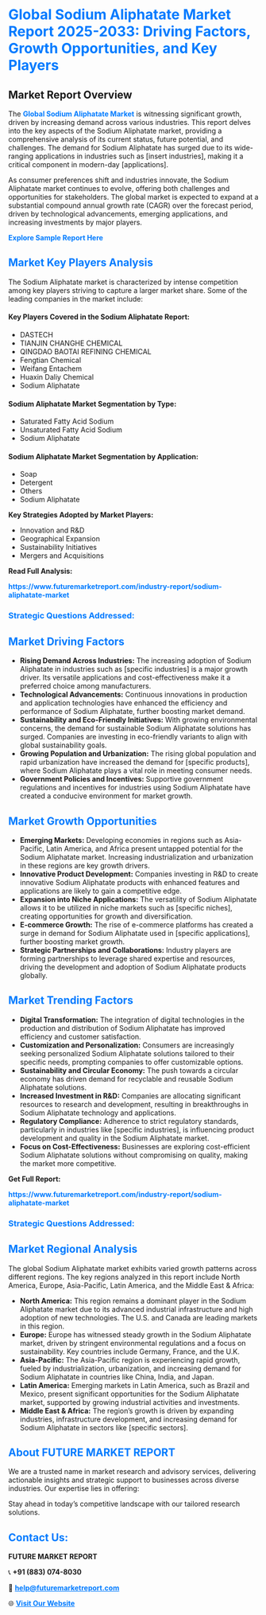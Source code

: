 <h1 style="color: #007BFF;">Global Sodium Aliphatate Market Report 2025-2033: Driving Factors, Growth Opportunities, and Key Players</h1>

<section id="overview">
<h2>Market Report Overview</h2>
<p>The <a href="https://www.futuremarketreport.com/industry-report/sodium-aliphatate-market" style="color: #007BFF; text-decoration: none;"><strong>Global Sodium Aliphatate Market</strong></a> is witnessing significant growth, driven by increasing demand across various industries. This report delves into the key aspects of the Sodium Aliphatate market, providing a comprehensive analysis of its current status, future potential, and challenges. The demand for Sodium Aliphatate has surged due to its wide-ranging applications in industries such as [insert industries], making it a critical component in modern-day [applications].</p>
<p>As consumer preferences shift and industries innovate, the Sodium Aliphatate market continues to evolve, offering both challenges and opportunities for stakeholders. The global market is expected to expand at a substantial compound annual growth rate (CAGR) over the forecast period, driven by technological advancements, emerging applications, and increasing investments by major players.</p>
</section>

<section id="overview">
<p><a href="https://www.futuremarketreport.com/request-sample/reportId=101102" style="color: #007BFF; text-decoration: none;"><strong>Explore Sample Report Here</strong></a></p>
</section>

<section id="key-players">
<h2 style="color: #007BFF;">Market Key Players Analysis</h2>
<p>The Sodium Aliphatate market is characterized by intense competition among key players striving to capture a larger market share. Some of the leading companies in the market include:</p>
<h4>Key Players Covered in the Sodium Aliphatate Report:</h4>
<ul><li>DASTECH</li><li>TIANJIN CHANGHE CHEMICAL</li><li>QINGDAO BAOTAI REFINING CHEMICAL</li><li>Fengtian Chemical</li><li>Weifang Entachem</li><li>Huaxin Daliy Chemical</li><li>Sodium Aliphatate</li></ul>
<h4>Sodium Aliphatate Market Segmentation by Type:</h4>
<ul><li>Saturated Fatty Acid Sodium</li><li>Unsaturated Fatty Acid Sodium</li><li>Sodium Aliphatate</li></ul>

<h4>Sodium Aliphatate Market Segmentation by Application:</h4>
<ul><li>Soap</li><li>Detergent</li><li>Others</li><li>Sodium Aliphatate</li></ul>
<p><strong>Key Strategies Adopted by Market Players:</strong></p>
<ul>
<li>Innovation and R&D</li>
<li>Geographical Expansion</li>
<li>Sustainability Initiatives</li>
<li>Mergers and Acquisitions</li>
</ul>
</section>

<section>
<p><strong>Read Full Analysis: </strong></p><a href="https://www.futuremarketreport.com/industry-report/sodium-aliphatate-market" style="color: #007BFF; text-decoration: none;"><strong>https://www.futuremarketreport.com/industry-report/sodium-aliphatate-market</strong></a>
<h3 style="color: #007BFF;">Strategic Questions Addressed:</h3>
</section>

<section id="driving-factors">
<h2 style="color: #007BFF;">Market Driving Factors</h2>
<ul>
<li><strong>Rising Demand Across Industries:</strong> The increasing adoption of Sodium Aliphatate in industries such as [specific industries] is a major growth driver. Its versatile applications and cost-effectiveness make it a preferred choice among manufacturers.</li>
<li><strong>Technological Advancements:</strong> Continuous innovations in production and application technologies have enhanced the efficiency and performance of Sodium Aliphatate, further boosting market demand.</li>
<li><strong>Sustainability and Eco-Friendly Initiatives:</strong> With growing environmental concerns, the demand for sustainable Sodium Aliphatate solutions has surged. Companies are investing in eco-friendly variants to align with global sustainability goals.</li>
<li><strong>Growing Population and Urbanization:</strong> The rising global population and rapid urbanization have increased the demand for [specific products], where Sodium Aliphatate plays a vital role in meeting consumer needs.</li>
<li><strong>Government Policies and Incentives:</strong> Supportive government regulations and incentives for industries using Sodium Aliphatate have created a conducive environment for market growth.</li>
</ul>
</section>

<section id="growth-opportunities">
<h2 style="color: #007BFF;">Market Growth Opportunities</h2>
<ul>
<li><strong>Emerging Markets:</strong> Developing economies in regions such as Asia-Pacific, Latin America, and Africa present untapped potential for the Sodium Aliphatate market. Increasing industrialization and urbanization in these regions are key growth drivers.</li>
<li><strong>Innovative Product Development:</strong> Companies investing in R&D to create innovative Sodium Aliphatate products with enhanced features and applications are likely to gain a competitive edge.</li>
<li><strong>Expansion into Niche Applications:</strong> The versatility of Sodium Aliphatate allows it to be utilized in niche markets such as [specific niches], creating opportunities for growth and diversification.</li>
<li><strong>E-commerce Growth:</strong> The rise of e-commerce platforms has created a surge in demand for Sodium Aliphatate used in [specific applications], further boosting market growth.</li>
<li><strong>Strategic Partnerships and Collaborations:</strong> Industry players are forming partnerships to leverage shared expertise and resources, driving the development and adoption of Sodium Aliphatate products globally.</li>
</ul>
</section>

<section id="trending-factors">
<h2 style="color: #007BFF;">Market Trending Factors</h2>
<ul>
<li><strong>Digital Transformation:</strong> The integration of digital technologies in the production and distribution of Sodium Aliphatate has improved efficiency and customer satisfaction.</li>
<li><strong>Customization and Personalization:</strong> Consumers are increasingly seeking personalized Sodium Aliphatate solutions tailored to their specific needs, prompting companies to offer customizable options.</li>
<li><strong>Sustainability and Circular Economy:</strong> The push towards a circular economy has driven demand for recyclable and reusable Sodium Aliphatate solutions.</li>
<li><strong>Increased Investment in R&D:</strong> Companies are allocating significant resources to research and development, resulting in breakthroughs in Sodium Aliphatate technology and applications.</li>
<li><strong>Regulatory Compliance:</strong> Adherence to strict regulatory standards, particularly in industries like [specific industries], is influencing product development and quality in the Sodium Aliphatate market.</li>
<li><strong>Focus on Cost-Effectiveness:</strong> Businesses are exploring cost-efficient Sodium Aliphatate solutions without compromising on quality, making the market more competitive.</li>
</ul>
</section>

<section>
<p><strong>Get Full Report: </strong></p><a href="https://www.futuremarketreport.com/industry-report/sodium-aliphatate-market" style="color: #007BFF; text-decoration: none;"><strong>https://www.futuremarketreport.com/industry-report/sodium-aliphatate-market</strong></a>
<h3 style="color: #007BFF;">Strategic Questions Addressed:</h3>
</section>


<section id="regional-analysis">
<h2 style="color: #007BFF;">Market Regional Analysis</h2>
<p>The global Sodium Aliphatate market exhibits varied growth patterns across different regions. The key regions analyzed in this report include North America, Europe, Asia-Pacific, Latin America, and the Middle East & Africa:</p>
<ul>
<li><strong>North America:</strong> This region remains a dominant player in the Sodium Aliphatate market due to its advanced industrial infrastructure and high adoption of new technologies. The U.S. and Canada are leading markets in this region.</li>
<li><strong>Europe:</strong> Europe has witnessed steady growth in the Sodium Aliphatate market, driven by stringent environmental regulations and a focus on sustainability. Key countries include Germany, France, and the U.K.</li>
<li><strong>Asia-Pacific:</strong> The Asia-Pacific region is experiencing rapid growth, fueled by industrialization, urbanization, and increasing demand for Sodium Aliphatate in countries like China, India, and Japan.</li>
<li><strong>Latin America:</strong> Emerging markets in Latin America, such as Brazil and Mexico, present significant opportunities for the Sodium Aliphatate market, supported by growing industrial activities and investments.</li>
<li><strong>Middle East & Africa:</strong> The region’s growth is driven by expanding industries, infrastructure development, and increasing demand for Sodium Aliphatate in sectors like [specific sectors].</li>
</ul>
</section>

<footer>
<h2 style="color: #007BFF;">About FUTURE MARKET REPORT</h2>
<p>We are a trusted name in market research and advisory services, delivering actionable insights and strategic support to businesses across diverse industries. Our expertise lies in offering:</p>

<p>Stay ahead in today’s competitive landscape with our tailored research solutions.</p>

<h2 style="color: #007BFF;">Contact Us:</h2>
<p><strong>FUTURE MARKET REPORT</strong></p>
<p>📞 <strong>+91 (883) 074-8030</strong></p>
<p>📧 <strong><a href="mailto:help@futuremarketreport.com" style="color: #007BFF;">help@futuremarketreport.com</a></strong></p>
<p>🌐 <strong><a href="https://www.futuremarketreport.com/" style="color: #007BFF;">Visit Our Website</a></strong></p>
</footer>